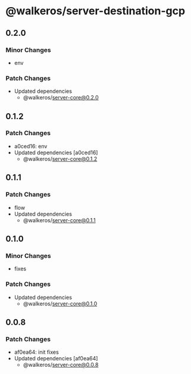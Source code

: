 # @walkeros/server-destination-gcp

## 0.2.0

### Minor Changes

- env

### Patch Changes

- Updated dependencies
  - @walkeros/server-core@0.2.0

## 0.1.2

### Patch Changes

- a0ced16: env
- Updated dependencies [a0ced16]
  - @walkeros/server-core@0.1.2

## 0.1.1

### Patch Changes

- flow
- Updated dependencies
  - @walkeros/server-core@0.1.1

## 0.1.0

### Minor Changes

- fixes

### Patch Changes

- Updated dependencies
  - @walkeros/server-core@0.1.0

## 0.0.8

### Patch Changes

- af0ea64: init fixes
- Updated dependencies [af0ea64]
  - @walkeros/server-core@0.0.8
